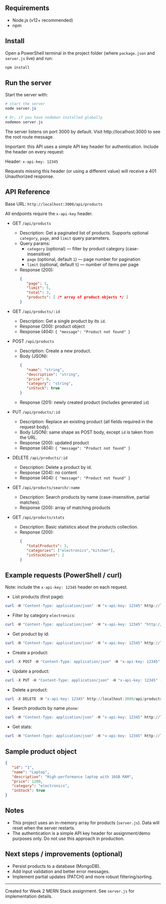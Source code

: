 ## Requirements

- Node.js (v12+ recommended)
- npm

## Install

Open a PowerShell terminal in the project folder (where `package.json` and `server.js` live) and run:

```powershell
npm install
```

## Run the server

Start the server with:

```powershell
# start the server
node server.js

# Or, if you have nodemon installed globally
nodemon server.js
```

The server listens on port 3000 by default. Visit http://localhost:3000 to see the root route message.

Important: this API uses a simple API key header for authentication. Include the header on every request:

Header: `x-api-key: 12345`

Requests missing this header (or using a different value) will receive a 401 Unauthorized response.

## API Reference

Base URL: `http://localhost:3000/api/products`

All endpoints require the `x-api-key` header.

- GET `/api/products`
   - Description: Get a paginated list of products. Supports optional `category`, `page`, and `limit` query parameters.
   - Query params:
      - `category` (optional) — filter by product category (case-insensitive)
      - `page` (optional, default `1`) — page number for pagination
      - `limit` (optional, default `5`) — number of items per page
   - Response (200):
      ```json
      {
         "page": 1,
         "limit": 5,
         "total": 3,
         "products": [ /* array of product objects */ ]
      }
      ```

- GET `/api/products/:id`
   - Description: Get a single product by its `id`.
   - Response (200): product object
   - Response (404): `{ "message": "Product not found" }`

- POST `/api/products`
   - Description: Create a new product.
   - Body (JSON):
      ```json
      {
         "name": "string",
         "description": "string",
         "price": 0,
         "category": "string",
         "inStock": true
      }
      ```
   - Response (201): newly created product (includes generated `id`)

- PUT `/api/products/:id`
   - Description: Replace an existing product (all fields required in the request body).
   - Body (JSON): same shape as POST body, except `id` is taken from the URL.
   - Response (200): updated product
   - Response (404): `{ "message": "Product not found" }`

- DELETE `/api/products/:id`
   - Description: Delete a product by id.
   - Response (204): no content
   - Response (404): `{ "message": "Product not found" }`

- GET `/api/products/search/:name`
   - Description: Search products by name (case-insensitive, partial matches).
   - Response (200): array of matching products

- GET `/api/products/stats`
   - Description: Basic statistics about the products collection.
   - Response (200):
      ```json
      {
         "totalProducts": 3,
         "categories": ["electronics","kitchen"],
         "inStockCount": 2
      }
      ```

## Example requests (PowerShell / curl)

Note: include the `x-api-key: 12345` header on each request.

- List products (first page):

```powershell
curl -H "Content-Type: application/json" -H "x-api-key: 12345" http://localhost:3000/api/products
```

- Filter by category `electronics`:

```powershell
curl -H "Content-Type: application/json" -H "x-api-key: 12345" "http://localhost:3000/api/products?category=electronics"
```

- Get product by id:

```powershell
curl -H "Content-Type: application/json" -H "x-api-key: 12345" http://localhost:3000/api/products/1
```

- Create a product:

```powershell
curl -X POST -H "Content-Type: application/json" -H "x-api-key: 12345" -d '{"name":"Blender","description":"High-speed blender","price":99,"category":"kitchen","inStock":true}' http://localhost:3000/api/products
```

- Update a product:

```powershell
curl -X PUT -H "Content-Type: application/json" -H "x-api-key: 12345" -d '{"name":"Updated","description":"Updated","price":10,"category":"misc","inStock":false}' http://localhost:3000/api/products/1
```

- Delete a product:

```powershell
curl -X DELETE -H "x-api-key: 12345" http://localhost:3000/api/products/1
```

- Search products by name `phone`:

```powershell
curl -H "Content-Type: application/json" -H "x-api-key: 12345" http://localhost:3000/api/products/search/phone
```

- Get stats:

```powershell
curl -H "Content-Type: application/json" -H "x-api-key: 12345" http://localhost:3000/api/products/stats
```

## Sample product object

```json
{
   "id": "1",
   "name": "Laptop",
   "description": "High-performance laptop with 16GB RAM",
   "price": 1200,
   "category": "electronics",
   "inStock": true
}
```

## Notes

- This project uses an in-memory array for products (`server.js`). Data will reset when the server restarts.
- The authentication is a simple API key header for assignment/demo purposes only. Do not use this approach in production.

## Next steps / improvements (optional)

- Persist products to a database (MongoDB).
- Add input validation and better error messages.
- Implement partial updates (PATCH) and more robust filtering/sorting.

---

Created for Week 2 MERN Stack assignment. See `server.js` for implementation details.